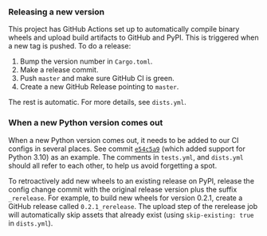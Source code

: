 ### Releasing a new version

This project has GitHub Actions set up to automatically compile binary wheels
and upload build artifacts to GitHub and PyPI. This is triggered when a new tag
is pushed. To do a release:

1. Bump the version number in `Cargo.toml`.
2. Make a release commit.
3. Push `master` and make sure GitHub CI is green.
4. Create a new GitHub Release pointing to `master`.

The rest is automatic. For more details, see `dists.yml`.

### When a new Python version comes out

When a new Python version comes out, it needs to be added to our CI configs in
several places. See commit [`e54c5a9`](https://github.com/oconnor663/blake3-py/commit/e54c5a94eecca6b9decf7c11588ab9971402276c)
(which added support for Python 3.10) as an example. The comments in `tests.yml`, and `dists.yml` should all refer to each
other, to help us avoid forgetting a spot.

To retroactively add new wheels to an existing release on PyPI, release the config change
commit with the original release version plus the suffix `_rerelease`. For
example, to build new wheels for version 0.2.1, create a GitHub release called
`0.2.1_rerelease`. The upload step of the rerelease job will automatically skip
assets that already exist (using `skip-existing: true` in `dists.yml`).
